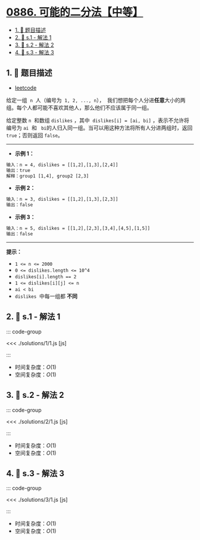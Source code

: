 # [0886. 可能的二分法【中等】](https://github.com/tnotesjs/TNotes.leetcode/tree/main/notes/0886.%20%E5%8F%AF%E8%83%BD%E7%9A%84%E4%BA%8C%E5%88%86%E6%B3%95%E3%80%90%E4%B8%AD%E7%AD%89%E3%80%91)

<!-- region:toc -->

- [1. 📝 题目描述](#1--题目描述)
- [2. 🎯 s.1 - 解法 1](#2--s1---解法-1)
- [3. 🎯 s.2 - 解法 2](#3--s2---解法-2)
- [4. 🎯 s.3 - 解法 3](#4--s3---解法-3)

<!-- endregion:toc -->

## 1. 📝 题目描述

- [leetcode](https://leetcode.cn/problems/possible-bipartition/)

给定一组  `n`  人（编号为  `1, 2, ..., n`），  我们想把每个人分进**任意**大小的两组。每个人都可能不喜欢其他人，那么他们不应该属于同一组。

给定整数 `n`  和数组 `dislikes` ，其中  `dislikes[i] = [ai, bi]` ，表示不允许将编号为 `ai`  和   `bi`的人归入同一组。当可以用这种方法将所有人分进两组时，返回 `true`；否则返回 `false`。

---

- **示例 1：**

```txt
输入：n = 4, dislikes = [[1,2],[1,3],[2,4]]
输出：true
解释：group1 [1,4], group2 [2,3]
```

- **示例 2：**

```txt
输入：n = 3, dislikes = [[1,2],[1,3],[2,3]]
输出：false
```

- **示例 3：**

```txt
输入：n = 5, dislikes = [[1,2],[2,3],[3,4],[4,5],[1,5]]
输出：false
```

---

**提示：**

- `1 <= n <= 2000`
- `0 <= dislikes.length <= 10^4`
- `dislikes[i].length == 2`
- `1 <= dislikes[i][j] <= n`
- `ai < bi`
- `dislikes`  中每一组都 **不同**

## 2. 🎯 s.1 - 解法 1

::: code-group

<<< ./solutions/1/1.js [js]

:::

- 时间复杂度：$O(1)$
- 空间复杂度：$O(1)$

## 3. 🎯 s.2 - 解法 2

::: code-group

<<< ./solutions/2/1.js [js]

:::

- 时间复杂度：$O(1)$
- 空间复杂度：$O(1)$

## 4. 🎯 s.3 - 解法 3

::: code-group

<<< ./solutions/3/1.js [js]

:::

- 时间复杂度：$O(1)$
- 空间复杂度：$O(1)$
